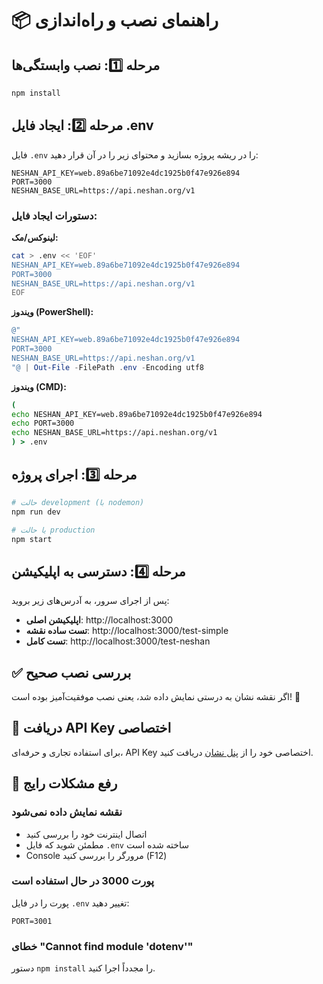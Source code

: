 # 📦 راهنمای نصب و راه‌اندازی

## مرحله 1️⃣: نصب وابستگی‌ها

```bash
npm install
```

## مرحله 2️⃣: ایجاد فایل .env

فایل `.env` را در ریشه پروژه بسازید و محتوای زیر را در آن قرار دهید:

```env
NESHAN_API_KEY=web.89a6be71092e4dc1925b0f47e926e894
PORT=3000
NESHAN_BASE_URL=https://api.neshan.org/v1
```

### دستورات ایجاد فایل:

**لینوکس/مک:**
```bash
cat > .env << 'EOF'
NESHAN_API_KEY=web.89a6be71092e4dc1925b0f47e926e894
PORT=3000
NESHAN_BASE_URL=https://api.neshan.org/v1
EOF
```

**ویندوز (PowerShell):**
```powershell
@"
NESHAN_API_KEY=web.89a6be71092e4dc1925b0f47e926e894
PORT=3000
NESHAN_BASE_URL=https://api.neshan.org/v1
"@ | Out-File -FilePath .env -Encoding utf8
```

**ویندوز (CMD):**
```cmd
(
echo NESHAN_API_KEY=web.89a6be71092e4dc1925b0f47e926e894
echo PORT=3000
echo NESHAN_BASE_URL=https://api.neshan.org/v1
) > .env
```

## مرحله 3️⃣: اجرای پروژه

```bash
# حالت development (با nodemon)
npm run dev

# یا حالت production
npm start
```

## مرحله 4️⃣: دسترسی به اپلیکیشن

پس از اجرای سرور، به آدرس‌های زیر بروید:

- **اپلیکیشن اصلی**: http://localhost:3000
- **تست ساده نقشه**: http://localhost:3000/test-simple
- **تست کامل**: http://localhost:3000/test-neshan

## ✅ بررسی نصب صحیح

اگر نقشه نشان به درستی نمایش داده شد، یعنی نصب موفقیت‌آمیز بوده است! 🎉

## 🔑 دریافت API Key اختصاصی

برای استفاده تجاری و حرفه‌ای، API Key اختصاصی خود را از [پنل نشان](https://platform.neshan.org) دریافت کنید.

## 🐛 رفع مشکلات رایج

### نقشه نمایش داده نمی‌شود
- اتصال اینترنت خود را بررسی کنید
- مطمئن شوید که فایل `.env` ساخته شده است
- Console مرورگر را بررسی کنید (F12)

### پورت 3000 در حال استفاده است
پورت را در فایل `.env` تغییر دهید:
```env
PORT=3001
```

### خطای "Cannot find module 'dotenv'"
دستور `npm install` را مجدداً اجرا کنید.


